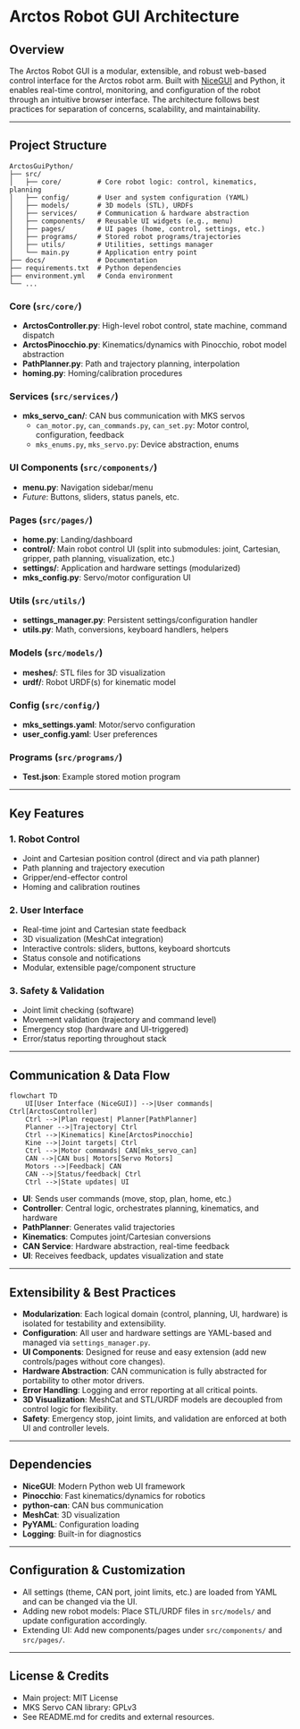 # Arctos Robot GUI Architecture

## Overview
The Arctos Robot GUI is a modular, extensible, and robust web-based control interface for the Arctos robot arm. Built with [NiceGUI](https://nicegui.io/) and Python, it enables real-time control, monitoring, and configuration of the robot through an intuitive browser interface. The architecture follows best practices for separation of concerns, scalability, and maintainability.

---

## Project Structure

```
ArctosGuiPython/
├── src/
│   ├── core/         # Core robot logic: control, kinematics, planning
│   ├── config/       # User and system configuration (YAML)
│   ├── models/       # 3D models (STL), URDFs
│   ├── services/     # Communication & hardware abstraction
│   ├── components/   # Reusable UI widgets (e.g., menu)
│   ├── pages/        # UI pages (home, control, settings, etc.)
│   ├── programs/     # Stored robot programs/trajectories
│   ├── utils/        # Utilities, settings manager
│   └── main.py       # Application entry point
├── docs/             # Documentation
├── requirements.txt  # Python dependencies
├── environment.yml   # Conda environment
└── ...
```

### Core (`src/core/`)
- **ArctosController.py**: High-level robot control, state machine, command dispatch
- **ArctosPinocchio.py**: Kinematics/dynamics with Pinocchio, robot model abstraction
- **PathPlanner.py**: Path and trajectory planning, interpolation
- **homing.py**: Homing/calibration procedures

### Services (`src/services/`)
- **mks_servo_can/**: CAN bus communication with MKS servos
  - `can_motor.py`, `can_commands.py`, `can_set.py`: Motor control, configuration, feedback
  - `mks_enums.py`, `mks_servo.py`: Device abstraction, enums

### UI Components (`src/components/`)
- **menu.py**: Navigation sidebar/menu
- _Future_: Buttons, sliders, status panels, etc.

### Pages (`src/pages/`)
- **home.py**: Landing/dashboard
- **control/**: Main robot control UI (split into submodules: joint, Cartesian, gripper, path planning, visualization, etc.)
- **settings/**: Application and hardware settings (modularized)
- **mks_config.py**: Servo/motor configuration UI

### Utils (`src/utils/`)
- **settings_manager.py**: Persistent settings/configuration handler
- **utils.py**: Math, conversions, keyboard handlers, helpers

### Models (`src/models/`)
- **meshes/**: STL files for 3D visualization
- **urdf/**: Robot URDF(s) for kinematic model

### Config (`src/config/`)
- **mks_settings.yaml**: Motor/servo configuration
- **user_config.yaml**: User preferences

### Programs (`src/programs/`)
- **Test.json**: Example stored motion program

---

## Key Features

### 1. Robot Control
- Joint and Cartesian position control (direct and via path planner)
- Path planning and trajectory execution
- Gripper/end-effector control
- Homing and calibration routines

### 2. User Interface
- Real-time joint and Cartesian state feedback
- 3D visualization (MeshCat integration)
- Interactive controls: sliders, buttons, keyboard shortcuts
- Status console and notifications
- Modular, extensible page/component structure

### 3. Safety & Validation
- Joint limit checking (software)
- Movement validation (trajectory and command level)
- Emergency stop (hardware and UI-triggered)
- Error/status reporting throughout stack

---

## Communication & Data Flow

```mermaid
flowchart TD
    UI[User Interface (NiceGUI)] -->|User commands| Ctrl[ArctosController]
    Ctrl -->|Plan request| Planner[PathPlanner]
    Planner -->|Trajectory| Ctrl
    Ctrl -->|Kinematics| Kine[ArctosPinocchio]
    Kine -->|Joint targets| Ctrl
    Ctrl -->|Motor commands| CAN[mks_servo_can]
    CAN -->|CAN bus| Motors[Servo Motors]
    Motors -->|Feedback| CAN
    CAN -->|Status/feedback| Ctrl
    Ctrl -->|State updates| UI
```

- **UI**: Sends user commands (move, stop, plan, home, etc.)
- **Controller**: Central logic, orchestrates planning, kinematics, and hardware
- **PathPlanner**: Generates valid trajectories
- **Kinematics**: Computes joint/Cartesian conversions
- **CAN Service**: Hardware abstraction, real-time feedback
- **UI**: Receives feedback, updates visualization and state

---

## Extensibility & Best Practices

- **Modularization**: Each logical domain (control, planning, UI, hardware) is isolated for testability and extensibility.
- **Configuration**: All user and hardware settings are YAML-based and managed via `settings_manager.py`.
- **UI Components**: Designed for reuse and easy extension (add new controls/pages without core changes).
- **Hardware Abstraction**: CAN communication is fully abstracted for portability to other motor drivers.
- **Error Handling**: Logging and error reporting at all critical points.
- **3D Visualization**: MeshCat and STL/URDF models are decoupled from control logic for flexibility.
- **Safety**: Emergency stop, joint limits, and validation are enforced at both UI and controller levels.

---

## Dependencies

- **NiceGUI**: Modern Python web UI framework
- **Pinocchio**: Fast kinematics/dynamics for robotics
- **python-can**: CAN bus communication
- **MeshCat**: 3D visualization
- **PyYAML**: Configuration loading
- **Logging**: Built-in for diagnostics

---

## Configuration & Customization
- All settings (theme, CAN port, joint limits, etc.) are loaded from YAML and can be changed via the UI.
- Adding new robot models: Place STL/URDF files in `src/models/` and update configuration accordingly.
- Extending UI: Add new components/pages under `src/components/` and `src/pages/`.

---

## License & Credits
- Main project: MIT License
- MKS Servo CAN library: GPLv3
- See README.md for credits and external resources.
